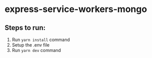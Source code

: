 # express-service-workers-mongo

## Steps to run:
1. Run `yarn install` command
2. Setup the .env file
3. Run `yarn dev` command
